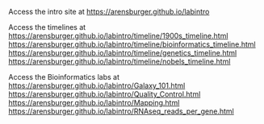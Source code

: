 Access the intro site at https://arensburger.github.io/labintro<br>

Access the timelines at <br>
https://arensburger.github.io/labintro/timeline/1900s_timeline.html<br>
https://arensburger.github.io/labintro/timeline/bioinformatics_timeline.html<br>
https://arensburger.github.io/labintro/timeline/genetics_timeline.html<br>
https://arensburger.github.io/labintro/timeline/nobels_timeline.html<br>

Access the Bioinformatics labs at <br>
https://arensburger.github.io/labintro/Galaxy_101.html<br>
https://arensburger.github.io/labintro/Quality_Control.html<br>
https://arensburger.github.io/labintro/Mapping.html<br>
https://arensburger.github.io/labintro/RNAseq_reads_per_gene.html<br>
